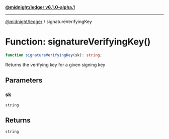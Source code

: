[**@midnight/ledger v6.1.0-alpha.1**](../README.md)

***

[@midnight/ledger](../globals.md) / signatureVerifyingKey

# Function: signatureVerifyingKey()

```ts
function signatureVerifyingKey(sk): string;
```

Returns the verifying key for a given signing key

## Parameters

### sk

`string`

## Returns

`string`
